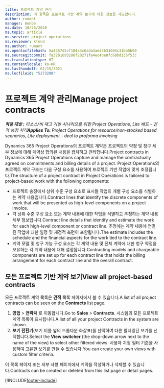```yaml
---
title: 프로젝트 계약 관리
description: 이 항목은 프로젝트 기반 계약 보기에 대한 정보를 제공합니다.
author: rumant
manager: Annbe
ms.date: 10/26/2020
ms.topic: article
ms.service: project-operations
ms.reviewer: kfend
ms.author: rumant
ms.openlocfilehash: 5a4357d5cf184a3c6ada3ae33631694c31bb5b00
ms.sourcegitcommit: fa32b1893286f20271fa4ec4be8fc68bd135f53c
ms.translationtype: HT
ms.contentlocale: ko-KR
ms.lasthandoff: 02/15/2021
ms.locfileid: "5273208"
---
```

# <a name="manage-project-contracts"></a><span data-ttu-id="81766-103">프로젝트 계약 관리</span><span class="sxs-lookup"><span data-stu-id="81766-103">Manage project contracts</span></span>

<span data-ttu-id="81766-104">_**적용 대상 :** 리소스/비 재고 기반 시나리오를 위한 Project Operations, Lite 배포 - 견적 송장 처리_</span><span class="sxs-lookup"><span data-stu-id="81766-104">_**Applies To:** Project Operations for resource/non-stocked based scenarios, Lite deployment - deal to proforma invoicing_</span></span>

<span data-ttu-id="81766-105">Dynamics 365 Project Operations의 프로젝트 계약은 프로젝트의 약정 및 청구 세부 정보에 대해 계약상 합의된 내용을 캡처하고 관리합니다.</span><span class="sxs-lookup"><span data-stu-id="81766-105">Project contracts in Dynamics 365 Project Operations capture and manage the contractually agreed on commitments and billing details of a project.</span></span> <span data-ttu-id="81766-106">Project Operations의 프로젝트 계약 구조는 다음 구성 요소를 사용하여 프로젝트 기반 작업에 맞게 조정됩니다.</span><span class="sxs-lookup"><span data-stu-id="81766-106">The structure of a project contract in Project Operations is tailored to project-based work with the following components:</span></span>

- <span data-ttu-id="81766-107">프로젝트 송장에서 상위 수준 구성 요소로 표시될 작업의 개별 구성 요소를 식별하는 계약 내용입니다.</span><span class="sxs-lookup"><span data-stu-id="81766-107">Contract lines that identify the discrete components of work that will be presented as high-level components on a project invoice.</span></span>
- <span data-ttu-id="81766-108">각 상위 수준 구성 요소 또는 계약 내용에 대한 작업을 식별하고 추정하는 계약 내용 세부 정보입니다.</span><span class="sxs-lookup"><span data-stu-id="81766-108">Contract line details that identify and estimate the work for each high-level component or contract line.</span></span> <span data-ttu-id="81766-109">추정에는 계약 내용에 연결된 작업에 대한 일정 및 재정적 측면이 포함됩니다.</span><span class="sxs-lookup"><span data-stu-id="81766-109">The estimate includes the schedule and the financial aspects for the work tied to the contract line.</span></span>
- <span data-ttu-id="81766-110">계약 모델 및 청구 가능 구성 요소는 각 계약 내용 및 전체 계약에 대한 청구 약정을 보유하는 각 계약 내용에 대해 설정됩니다.</span><span class="sxs-lookup"><span data-stu-id="81766-110">Contracting models and chargeable components are set up for each contract line that holds the billing arrangement for each contract line and the overall contract.</span></span>

## <a name="view-all-project-based-contracts"></a><span data-ttu-id="81766-111">모든 프로젝트 기반 계약 보기</span><span class="sxs-lookup"><span data-stu-id="81766-111">View all project-based contracts</span></span>

<span data-ttu-id="81766-112">모든 프로젝트 계약 목록은 **견적** 목록 페이지에서 볼 수 있습니다.</span><span class="sxs-lookup"><span data-stu-id="81766-112">A list of all project contracts can be seen on the **Contracts** list page.</span></span> 

1. <span data-ttu-id="81766-113">**영업** > **연락처** 로 이동합니다.</span><span class="sxs-lookup"><span data-stu-id="81766-113">Go to **Sales** > **Contracts**.</span></span> <span data-ttu-id="81766-114">시스템의 모든 프로젝트 계약 목록이 표시됩니다.</span><span class="sxs-lookup"><span data-stu-id="81766-114">A list of all your project Contracts in the system are shown.</span></span> 
2. <span data-ttu-id="81766-115">**보기 전환기**(보기 이름 옆의 드롭다운 화살표)를 선택하여 다른 필터링된 보기를 선택합니다.</span><span class="sxs-lookup"><span data-stu-id="81766-115">Select the **View switcher** (the drop-down arrow next to the name of the view) to select other filtered views.</span></span> <span data-ttu-id="81766-116">사용자 지정 필터 기준을 사용하여 고유한 보기를 만들 수 있습니다.</span><span class="sxs-lookup"><span data-stu-id="81766-116">You can create your own views with custom filter criteria.</span></span>

<span data-ttu-id="81766-117">이 목록 페이지 또는 세부 사항 페이지에서 계약을 작성하거나 삭제할 수 있습니다.</span><span class="sxs-lookup"><span data-stu-id="81766-117">Contracts can be created or deleted from this list page or detail pages.</span></span>


[!INCLUDE[footer-include](../../includes/footer-banner.md)]